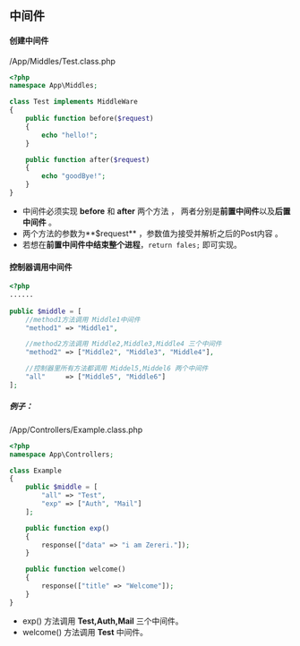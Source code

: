 ## 中间件

#### 创建中间件

/App/Middles/Test.class.php

``` php
<?php
namespace App\Middles;

class Test implements MiddleWare
{
    public function before($request)
    {
        echo "hello!";
    }

    public function after($request)
    {
        echo "goodBye!";
    }
}
```

- 中间件必须实现 **before** 和 **after** 两个方法 ， 两者分别是**前置中间件**以及**后置中间件** 。
- 两个方法的参数为**$request** ，参数值为接受并解析之后的Post内容 。
- 若想在**前置中间件中结束整个进程**，`return fales;` 即可实现。



#### 控制器调用中间件

``` php
<?php
......
  
public $middle = [
    //method1方法调用 Middle1中间件
    "method1" => "Middle1",

    //method2方法调用 Middle2,Middle3,Middle4 三个中间件
    "method2" => ["Middle2", "Middle3", "Middle4"],

    //控制器里所有方法都调用 Middel5,Middel6 两个中间件
    "all"     => ["Middle5", "Middle6"]
];
```



##### 例子：

/App/Controllers/Example.class.php

``` php
<?php
namespace App\Controllers;

class Example
{
    public $middle = [
        "all" => "Test",
        "exp" => ["Auth", "Mail"]
    ];

    public function exp()
    {
        response(["data" => "i am Zereri."]);
    }

    public function welcome()
    {
        response(["title" => "Welcome"]);
    }
}
```

- exp() 方法调用 **Test,Auth,Mail** 三个中间件。
- welcome() 方法调用 **Test** 中间件。



